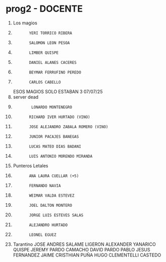 # prog2 - DOCENTE
1. Los magios
2.            YERI TORRICO RIBERA
3.            SALOMON LEON PESOA
4.            LIMBER QUISPE
5.            DANIEL ALANES CACERES
6.            BEYMAR FERRUFINO PEREDO
7.            CARLOS CABELLO
   ESOS MAGIOS SOLO ESTABAN 3 07/07/25
8. server dead
9.             LONARDO MONTENEGRO
10.            RICHARD IVER HURTADO (VINO)
11.            JOSE ALEJANDRO ZABALA ROMERO (VINO)
12.            JUNIOR PACAJES BANEGAS
13.            LUCAS MATEO DIAS BADANI
14.            LUIS ANTONIO MORENDO MIRANDA
15. Punteros Letales
16.            ANA LAURA CUELLAR (+5)
17.            FERNANDO NAVIA
18.            WEIMAR VALDA ESTEVEZ
19.            JOEL DALTON MONTERO
20.            JORGE LUIS ESTEVES SALAS
21.            ALEJANDRO HURTADO
22.            LEONEL EGUEZ
23. Tarantino
               JOSE ANDRES SALAME LIGERON
               ALEXANDER YANARICO QUISPE
               JEREMY PARDO CAMACHO
               DAVID PARDO 
               PABLO JESUS FERNANDEZ JAIME
               CRISTHIAN PUÑA
               HUGO CLEMENTELLI CASTEDO
